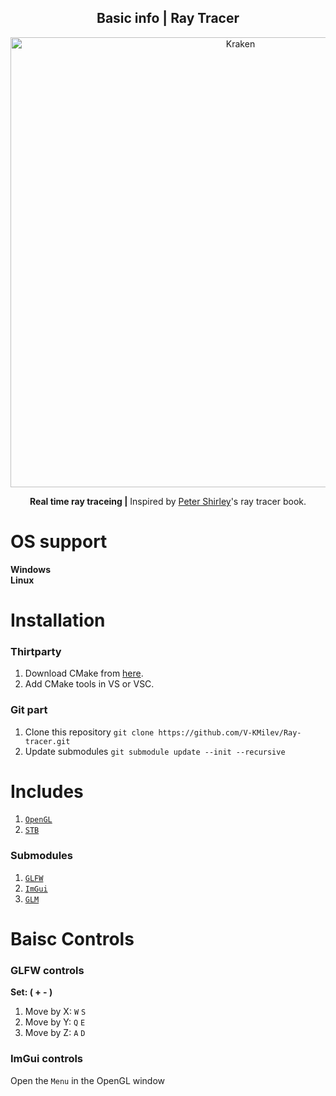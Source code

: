 <h2 align="center"> Basic info | Ray Tracer</h2>
<p align="center">
    <img src="https://media.discordapp.net/attachments/710039794884935743/912607382071304192/unknown-8.png?width=720&height=251" width="720px;" alt="Kraken"/><br />

<p align="center">
<b>Real time ray traceing |</b> Inspired by <a href="https://raytracing.github.io">Peter Shirley</a>'s ray tracer book. </p>

# OS support
**Windows**\
**Linux**

# Installation

### Thirtparty
1. Download CMake from [here](https://cmake.org/download/).
3. Add CMake tools in VS or VSC.

### Git part
1. Clone this repository `git clone https://github.com/V-KMilev/Ray-tracer.git`
2. Update submodules `git submodule update --init --recursive`

# Includes
1. [`OpenGL`](https://www.opengl.org)
2. [`STB`](https://github.com/nothings/stb)
  
### Submodules
1. [`GLFW`](https://github.com/glfw/glfw)
2. [`ImGui`](https://github.com/ocornut/imgui)
3. [`GLM`](https://github.com/g-truc/glm)
  
# Baisc Controls
### GLFW controls
**Set: ( + - )**
1. Move by X: `W` `S`
2. Move by Y: `Q` `E`
3. Move by Z: `A` `D`
  
### ImGui controls
Open the `Menu` in the OpenGL window
